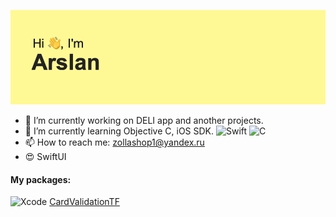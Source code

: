![](header.png)
- 🔭 I’m currently working on DELI app and another projects.
- 🌱 I’m currently learning Objective C, iOS SDK. ![Swift](https://img.shields.io/badge/swift-F54A2A?style=for-the-badge&logo=swift&logoColor=white) ![C](https://img.shields.io/badge/c-%2300599C.svg?style=for-the-badge&logo=c&logoColor=white)
- 📫 How to reach me: zollashop1@yandex.ru
- 😍 SwiftUI 

#### My packages: 
![Xcode](https://img.shields.io/badge/Xcode-007ACC?style=for-the-badge&logo=Xcode&logoColor=white)
[CardValidationTF](https://github.com/auranebes/CardValidationTF)

<!--
**auranebes/auranebes** is a ✨ _special_ ✨ repository because its `README.md` (this file) appears on your GitHub profile.


Here are some ideas to get you started:

- 🔭 I’m currently working on ...
- 🌱 I’m currently learning ...
- 👯 I’m looking to collaborate on ...
- 🤔 I’m looking for help with ...
- 💬 Ask me about ...
- 📫 How to reach me: ...
- 😄 Pronouns: ...
- ⚡ Fun fact: ...
-->
